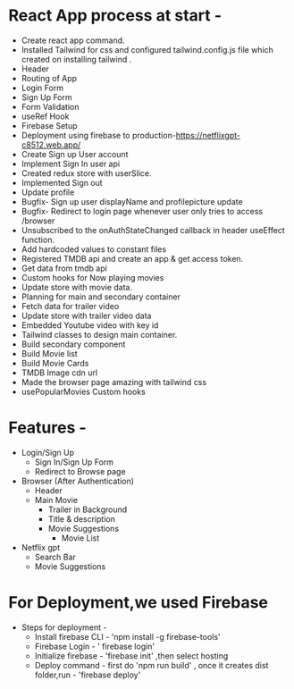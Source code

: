 # React App process at start -
- Create react app command.
- Installed Tailwind for css and configured tailwind.config.js file which created on installing tailwind .
- Header
- Routing of App
- Login Form
- Sign Up Form
- Form Validation
- useRef Hook
- Firebase Setup
- Deployment using firebase to production-https://netflixgpt-c8512.web.app/
- Create Sign up User account
- Implement Sign In user api
- Created redux store with userSlice.
- Implemented Sign out
- Update profile
- Bugfix- Sign up user displayName and profilepicture update
- Bugfix- Redirect to login page whenever user only tries to access /browser
- Unsubscribed to the onAuthStateChanged callback in header useEffect function.
- Add hardcoded values to constant files
- Registered TMDB api and create an app & get access token.
- Get data from tmdb api 
- Custom hooks for Now playing movies
- Update store with movie data.
- Planning for main and secondary container
- Fetch data for trailer video
- Update store with trailer video data
- Embedded Youtube video with key id
- Tailwind classes to design main container.
- Build secondary component
- Build Movie list
- Build Movie Cards
- TMDB Image cdn url
- Made the browser page amazing with tailwind css
- usePopularMovies Custom hooks




# Features -
- Login/Sign Up
  - Sign In/Sign Up Form
  - Redirect to Browse page
- Browser (After Authentication)
   -  Header
   - Main Movie
     - Trailer in Background
     - Title  & description
     - Movie Suggestions 
       - Movie List 
- Netflix gpt
  - Search Bar
  - Movie Suggestions

# For Deployment,we used Firebase
- Steps for deployment - 
  - Install firebase CLI - 'npm install -g firebase-tools'
  - Firebase Login - ' firebase login'
  - Initialize firebase - 'firebase init' ,then select hosting
  - Deploy command - first do 'npm run build' , once it creates dist folder,run - 'firebase deploy'